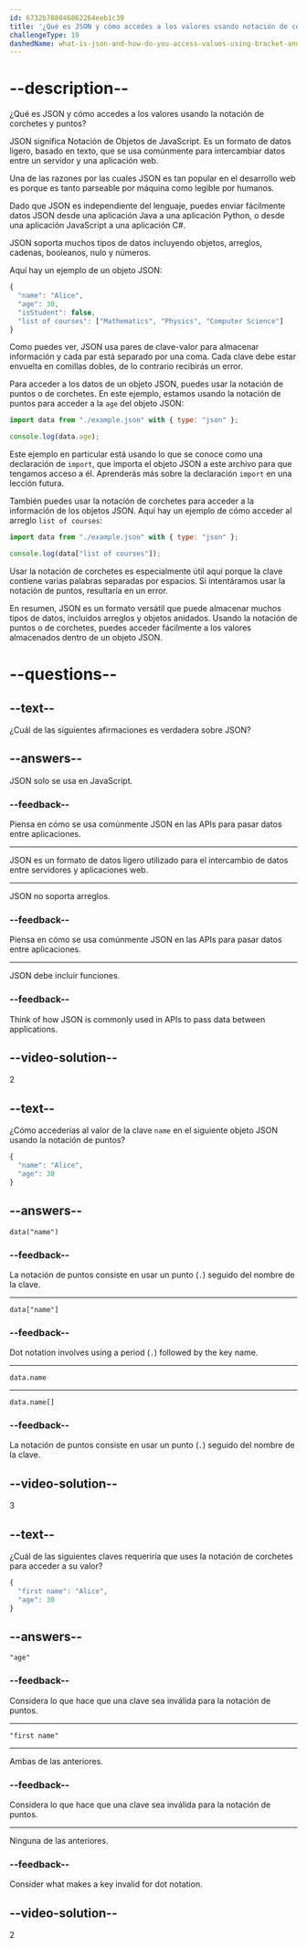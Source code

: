 ```yaml
---
id: 6732b788046862264eeb1c39
title: '¿Qué es JSON y cómo accedes a los valores usando notación de corchetes y notación de puntos?'
challengeType: 19
dashedName: what-is-json-and-how-do-you-access-values-using-bracket-and-dot-notation
---
```


# --description--

¿Qué es JSON y cómo accedes a los valores usando la notación de corchetes y puntos?

JSON significa Notación de Objetos de JavaScript. Es un formato de datos ligero, basado en texto, que se usa comúnmente para intercambiar datos entre un servidor y una aplicación web.

Una de las razones por las cuales JSON es tan popular en el desarrollo web es porque es tanto parseable por máquina como legible por humanos.

Dado que JSON es independiente del lenguaje, puedes enviar fácilmente datos JSON desde una aplicación Java a una aplicación Python, o desde una aplicación JavaScript a una aplicación C#.

JSON soporta muchos tipos de datos incluyendo objetos, arreglos, cadenas, booleanos, nulo y números.

Aquí hay un ejemplo de un objeto JSON:

```js
{
  "name": "Alice",
  "age": 30,
  "isStudent": false,
  "list of courses": ["Mathematics", "Physics", "Computer Science"]
}
```

Como puedes ver, JSON usa pares de clave-valor para almacenar información y cada par está separado por una coma. Cada clave debe estar envuelta en comillas dobles, de lo contrario recibirás un error.

Para acceder a los datos de un objeto JSON, puedes usar la notación de puntos o de corchetes. En este ejemplo, estamos usando la notación de puntos para acceder a la `age` del objeto JSON:

```js
import data from "./example.json" with { type: "json" };

console.log(data.age);
```

Este ejemplo en particular está usando lo que se conoce como una declaración de `import`, que importa el objeto JSON a este archivo para que tengamos acceso a él. Aprenderás más sobre la declaración `import` en una lección futura.

También puedes usar la notación de corchetes para acceder a la información de los objetos JSON. Aquí hay un ejemplo de cómo acceder al arreglo `list of courses`:

```js
import data from "./example.json" with { type: "json" };

console.log(data["list of courses"]);
```

Usar la notación de corchetes es especialmente útil aquí porque la clave contiene varias palabras separadas por espacios. Si intentáramos usar la notación de puntos, resultaría en un error.

En resumen, JSON es un formato versátil que puede almacenar muchos tipos de datos, incluidos arreglos y objetos anidados. Usando la notación de puntos o de corchetes, puedes acceder fácilmente a los valores almacenados dentro de un objeto JSON.

# --questions--

## --text--

¿Cuál de las siguientes afirmaciones es verdadera sobre JSON?

## --answers--

JSON solo se usa en JavaScript.

### --feedback--

Piensa en cómo se usa comúnmente JSON en las APIs para pasar datos entre aplicaciones.

---

JSON es un formato de datos ligero utilizado para el intercambio de datos entre servidores y aplicaciones web.

---

JSON no soporta arreglos.

### --feedback--

Piensa en cómo se usa comúnmente JSON en las APIs para pasar datos entre aplicaciones.

---

JSON debe incluir funciones.

### --feedback--

Think of how JSON is commonly used in APIs to pass data between applications.

## --video-solution--

2

## --text--

¿Cómo accederías al valor de la clave `name` en el siguiente objeto JSON usando la notación de puntos?

```js
{
  "name": "Alice",
  "age": 30
}
```

## --answers--

`data("name")`

### --feedback--

La notación de puntos consiste en usar un punto (`.`) seguido del nombre de la clave.

---

`data["name"]`

### --feedback--

Dot notation involves using a period (`.`) followed by the key name.

---

`data.name`

---

`data.name[]`

### --feedback--

La notación de puntos consiste en usar un punto (`.`) seguido del nombre de la clave.

## --video-solution--

3

## --text--

¿Cuál de las siguientes claves requeriría que uses la notación de corchetes para acceder a su valor?

```js
{
  "first name": "Alice",
  "age": 30
}
```

## --answers--

`"age"`

### --feedback--

Considera lo que hace que una clave sea inválida para la notación de puntos.

---

`"first name"`

---

Ambas de las anteriores.

### --feedback--

Considera lo que hace que una clave sea inválida para la notación de puntos.

---

Ninguna de las anteriores.

### --feedback--

Consider what makes a key invalid for dot notation.

## --video-solution--

2
